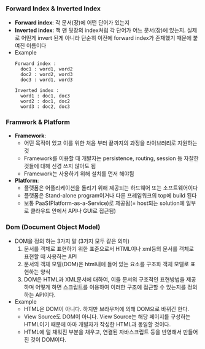 ### Forward Index & Inverted Index
* **Forward index**: 각 문서(장)에 어떤 단어가 있는지
* **Inverted index**: 책 맨 뒷장의 index처럼 각 단어가 어느 문서(장)에 있는지. 실제로 어떤게 invert 된게 아니라 단순히 이전에 forward index가 존재했기 때문에 붙여진 이름이다
* Example
  ```
  Forward index :
	doc1 : word1, word2
	doc2 : word2, word3
	doc3 : word1, word3

  Inverted index :
	word1 : doc1, doc3
	word2 : doc1, doc2
	word3 : doc2, doc3
  ```
### Framwork & Platform
* **Framework**:
  * 어떤 목적이 있고 이를 위한 처음 부터 끝까지의 과정을 라이브러리로 지원하는 것
  * Framework를 이용할 때 개발자는 persistence, routing, session 등 자잘한 것들에 대해 신경 쓰지 않아도 됨
  * Framework는 사용하기 위해 설치를 먼저 해야됨
* **Platform**:
  * 플랫폼은 어플리케이션을 돌리기 위해 제공되는 하드웨어 또는 소프트웨어이다
  * 플랫폼은 Stand-alone program이거나 다른 프레임워크의 top에 build 된다
  * 보통 PaaS(Platform-as-a-Service)로 제공됨(= host되는 solution에 일부로 클라우드 안에서 API나 GUI로 접근됨)

### Dom (Document Object Model)
* DOM을 정의 하는 3가지 말 (3가지 모두 같은 의미)
  1. 문서를 객체로 표현하기 위한 표준으로서 HTML이나 xml등의 문서를 객체로 표현할 때 사용하는 API
  2. 문서의 객체 모델(DOM)은 html내에 들어 있는 요소를 구조화 객체 모델로 표현하는 양식
  3. DOM은 HTML과 XML문서에 대하여, 이들 문서의 구조적인 표현방법을 제공하며 어떻게 하면 스크립트를 이용하여 이러한 구조에 접근할 수 있는지를 정의하는 API이다.
* Example
  * HTML은 DOM이 아니다. 하지만 브라우저에 의해 DOM으로 바뀌긴 한다.
  * View Source도 DOM이 아니다. View Source는 해당 페이지를 구성하는 HTML이기 때문에 아마 개발자가 작성한 HTML과 동일할 것이다.
  * HTML에 덜 채워진 부분을 채우고, 연결된 자바스크립트 등을 반영해서 만들어진 것이 DOM이다.
